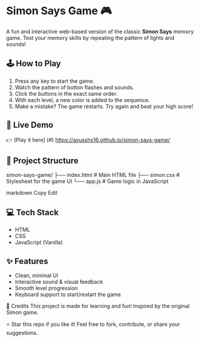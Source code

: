 # Simon Says Game 🎮

A fun and interactive web-based version of the classic **Simon Says** memory game. Test your memory skills by repeating the pattern of lights and sounds!

## 🕹️ How to Play

1. Press any key to start the game.
2. Watch the pattern of button flashes and sounds.
3. Click the buttons in the exact same order.
4. With each level, a new color is added to the sequence.
5. Make a mistake? The game restarts. Try again and beat your high score!

## 🚀 Live Demo

👉 [Play it here]  (#) https://ayusshs16.github.io/simon-says-game/
## 📂 Project Structure

simon-says-game/ ├── index.html # Main HTML file ├── simon.css # Stylesheet for the game UI └── app.js # Game logic in JavaScript

markdown
Copy
Edit

## 💻 Tech Stack

- HTML
- CSS
- JavaScript (Vanilla)

## ✨ Features

- Clean, minimal UI
- Interactive sound & visual feedback
- Smooth level progression
- Keyboard support to start/restart the game


🙌 Credits
This project is made for learning and fun! Inspired by the original Simon game.

⭐️ Star this repo if you like it!
Feel free to fork, contribute, or share your suggestions.
